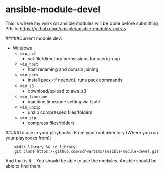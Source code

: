 ansible-module-devel
====================

This is where my work on ansible modules will be done before submitting PRs to https://github.com/ansible/ansible-modules-extras

#####Current module dev:
- Windows
  - `win_acl`
    - set file/directory permissions for user/group
  - `win_host`
    - host renaming and domain joining
  - `win_pscx`
    - install pscx (if needed), runs pscx commands
  - `win_s3`
    - download/upload to aws_s3
  - `win_timezone`
    - machine timezone setting via tzutil
  - `win_unzip`
    - unzip compressed files/folders
  - `win_zip`
    - compress files/folders

#####To use in your playbooks:
From your root directory (Where you run your playbooks from):
```
	mkdir library && cd library
	git clone https://github.com/schwartzmx/ansible-module-devel.git
```
And that is it... You should be able to use the modules.  Ansible should be able to find them.


